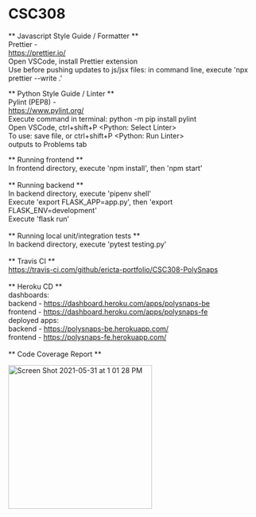 # CSC308

** Javascript Style Guide / Formatter **  
Prettier -  
https://prettier.io/  
Open VSCode, install Prettier extension  
Use before pushing updates to js/jsx files: in command line, execute 'npx prettier --write .'

** Python Style Guide / Linter **  
Pylint (PEP8) -  
https://www.pylint.org/  
Execute command in terminal: python -m pip install pylint  
Open VSCode, ctrl+shift+P <Python: Select Linter>  
To use: save file, or ctrl+shift+P <Python: Run Linter>  
        outputs to Problems tab
        
** Running frontend **\
In frontend directory, execute 'npm install', then 'npm start'\
\
** Running backend **\
In backend directory, execute 'pipenv shell'\
Execute 'export FLASK_APP=app.py', then 'export FLASK_ENV=development'\
Execute 'flask run'\
\
** Running local unit/integration tests **\
In backend directory, execute 'pytest testing.py'\
\
** Travis CI **\
https://travis-ci.com/github/ericta-portfolio/CSC308-PolySnaps \
\
** Heroku CD **\
dashboards: \
backend - https://dashboard.heroku.com/apps/polysnaps-be \
frontend - https://dashboard.heroku.com/apps/polysnaps-fe \
deployed apps:\
backend - https://polysnaps-be.herokuapp.com/ \
frontend - https://polysnaps-fe.herokuapp.com/ \
\
** Code Coverage Report **

<img width="289" alt="Screen Shot 2021-05-31 at 1 01 28 PM" src="https://user-images.githubusercontent.com/67278790/120242027-d4cadb80-c218-11eb-95ba-1b3177431465.png">
